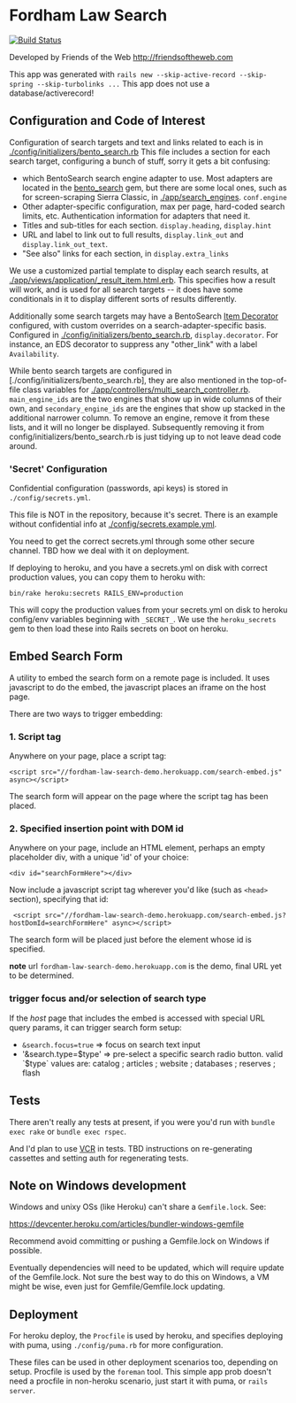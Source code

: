 # Fordham Law Search
[![Build Status](https://travis-ci.org/Fordham-lawlib-bento/fordham-law-search.svg?branch=master)](https://travis-ci.org/Fordham-lawlib-bento/fordham-law-search)


Developed by Friends of the Web http://friendsoftheweb.com

This app was generated with `rails new --skip-active-record --skip-spring --skip-turbolinks ...`
This app does not use a database/activerecord!

## Configuration and Code of Interest

Configuration of search targets and text and links
related to each is in [./config/initializers/bento_search.rb](./config/initializers/bento_search.rb)
This file includes a section for each search target, configuring a bunch of stuff,
sorry it gets a bit confusing:
  * which BentoSearch search engine adapter to use. Most adapters are located in the
    [bento_search](https://github.com/jrochkind/bento_search) gem, but
    there are some local ones, such as for screen-scraping Sierra Classic,
    in [./app/search_engines](./app/search_engines).  `conf.engine`
  * Other adapter-specific configuration, max per page, hard-coded search limits, etc.
    Authentication information for adapters that need it.
  * Titles and sub-titles for each section. `display.heading`, `display.hint`
  * URL and label to link out to full results, `display.link_out` and `display.link_out_text`.
  * "See also" links for each section, in `display.extra_links`

We use a customized partial template to display each search results, at
[./app/views/application/_result_item.html.erb](./app/views/application/_result_item.html.erb).
This specifies how a result will work, and is used for all search targets -- it does
 have some conditionals in it to display different sorts of results differently.

Additionally some search targets may have a BentoSearch [Item Decorator](https://github.com/jrochkind/bento_search/wiki/Customizing-Results-Display#item-decorators-customizing-links-or-output-even-on-an-engine-by-engine-basis)
configured, with custom overrides on a search-adapter-specific basis. Configured
in [./config/initializers/bento_search.rb](./config/initializers/bento_search.rb), `display.decorator`.
For instance, an EDS decorator to suppress any "other_link" with a label `Availability`.

While bento search targets are configured in [./config/initializers/bento_search.rb], they are also
mentioned in the top-of-file class variables for [./app/controllers/multi_search_controller.rb](./app/controllers/multi_search_controller.rb).
`main_engine_ids` are the two engines that show up in wide columns of their own, and
`secondary_engine_ids` are the engines that show up stacked in the additional narrower
column. To remove an engine, remove it from these lists, and it will no longer
be displayed. Subsequently removing it from config/initializers/bento_search.rb is just tidying up
to not leave dead code around.

### 'Secret' Configuration

Confidential configuration (passwords, api keys) is stored in `./config/secrets.yml`.

This file is NOT in the repository, because it's secret. There is an example
without confidential info at [./config/secrets.example.yml](./config/secrets.example.yml).

You need to get the correct secrets.yml through some other secure channel.
TBD how we deal with it on deployment.

If deploying to heroku, and you have a secrets.yml on disk with correct
production values, you can copy them to heroku with:

    bin/rake heroku:secrets RAILS_ENV=production

This will copy the production values from your secrets.yml on disk
to heroku config/env variables beginning with `_SECRET_`. We use the
`heroku_secrets` gem to then load these into Rails secrets on boot
on heroku.

## Embed Search Form

A utility to embed the search form on a remote page is included. It uses
javascript to do the embed, the javascript places an iframe on the host page.

There are two ways to trigger embedding:

### 1. Script tag

Anywhere on your page, place a script tag:

    <script src="//fordham-law-search-demo.herokuapp.com/search-embed.js" async></script>

The search form will appear on the page where the script tag has been placed.

### 2. Specified insertion point with DOM id

Anywhere on your page, include an HTML element, perhaps an empty placeholder div,
with a unique 'id' of your choice:

    <div id="searchFormHere"></div>

Now include a javascript script tag wherever you'd like (such as `<head>`
section), specifying that id:

     <script src="//fordham-law-search-demo.herokuapp.com/search-embed.js?hostDomId=searchFormHere" async></script>

The search form will be placed just before the element whose id is specified.

**note** url `fordham-law-search-demo.herokuapp.com` is the demo, final
URL yet to be determined.

### trigger focus and/or selection of search type

If the _host_ page that includes the embed is accessed with special URL query
params, it can trigger search form setup:

* `&search.focus=true` => focus on search text input
* '&search.type=$type' => pre-select a specific search radio button. valid `$type`
   values are:  catalog ; articles ; website ; databases ; reserves ; flash

## Tests

There aren't really any tests at present, if you were you'd run with `bundle exec rake`
or `bundle exec rspec`.

And I'd plan to use [VCR](https://github.com/vcr/vcr) in tests. TBD instructions on re-generating cassettes and setting auth
for regenerating tests.

## Note on Windows development

Windows and unixy OSs (like Heroku) can't share a `Gemfile.lock`. See:

https://devcenter.heroku.com/articles/bundler-windows-gemfile

Recommend avoid committing or pushing a Gemfile.lock on Windows if possible.

Eventually dependencies will need to be updated, which will require
update of the Gemfile.lock.  Not sure the best way to do this on Windows, a VM
might be wise, even just for Gemfile/Gemfile.lock updating.


## Deployment

For heroku deploy, the `Procfile` is used by heroku, and specifies deploying
with puma, using `./config/puma.rb` for more configuration.

These files can be used in other deployment scenarios too, depending on setup.
Procfile is used by the `foreman` tool. This simple app prob doesn't need
a procfile in non-heroku scenario, just start it with puma, or `rails server`.

